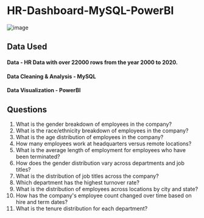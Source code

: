 # HR-Dashboard-MySQL-PowerBI
![image](https://github.com/SatyamPatidar30/HR-Dashboard-MySQL-PowerBI/assets/151156440/1278c6f2-1054-4acd-b0c0-ce67933280f4)

## Data Used
#### Data - HR Data with over 22000 rows from the year 2000 to 2020.
#### Data Cleaning & Analysis - MySQL
#### Data Visualization - PowerBI

## Questions
1. What is the gender breakdown of employees in the company?
2. What is the race/ethnicity breakdown of employees in the company?
3. What is the age distribution of employees in the company?
4. How many employees work at headquarters versus remote locations?
5. What is the average length of employment for employees who have been terminated?
6. How does the gender distribution vary across departments and job titles?
7. What is the distribution of job titles across the company?
8. Which department has the highest turnover rate?
9. What is the distribution of employees across locations by city and state?
10. How has the company's employee count changed over time based on hire and term dates?
11. What is the tenure distribution for each department?
